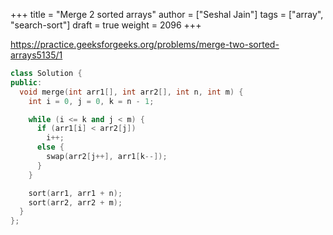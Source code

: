 +++
title = "Merge 2 sorted arrays"
author = ["Seshal Jain"]
tags = ["array", "search-sort"]
draft = true
weight = 2096
+++

<https://practice.geeksforgeeks.org/problems/merge-two-sorted-arrays5135/1>

```cpp
class Solution {
public:
  void merge(int arr1[], int arr2[], int n, int m) {
    int i = 0, j = 0, k = n - 1;

    while (i <= k and j < m) {
      if (arr1[i] < arr2[j])
        i++;
      else {
        swap(arr2[j++], arr1[k--]);
      }
    }

    sort(arr1, arr1 + n);
    sort(arr2, arr2 + m);
  }
};
```
